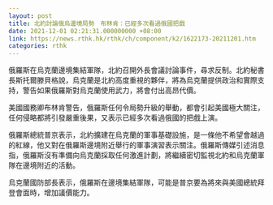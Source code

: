 ```yaml
---
layout: post
title: 北約討論俄烏邊境局勢　布林肯：已經多次看過俄國把戲
date: 2021-12-01 02:21:31.000000000 +08:00
link: https://news.rthk.hk/rthk/ch/component/k2/1622173-20211201.htm
categories: rthk
---
```


俄羅斯在烏克蘭邊境集結軍隊，北約召開外長會議討論事件，尋求反制。北約秘書長斯托爾滕貝格說，烏克蘭是北約高度重視的夥伴，將為烏克蘭提供政治和實際支持，警告如果俄羅斯對烏克蘭使用武力，將會付出高昂代價。

美國國務卿布林肯警告，俄羅斯任何令局勢升級的舉動，都會引起美國極大關注，任何侵略都將引發嚴重後果，又表示已經多次看過俄國的把戲上演。

俄羅斯總統普京表示，北約擴建在烏克蘭的軍事基礎設施，是一條他不希望會越過的紅線，他又對在俄羅斯邊境附近舉行的軍事演習表示關注。俄羅斯傳媒引述消息指，俄羅斯沒有準備向烏克蘭採取任何激進計劃，將繼續密切監視北約和烏克蘭軍隊在邊境附近的活動。

烏克蘭國防部長表示，俄羅斯在邊境集結軍隊，可能是普京要為將來與美國總統拜登會面時，增加議價能力。
